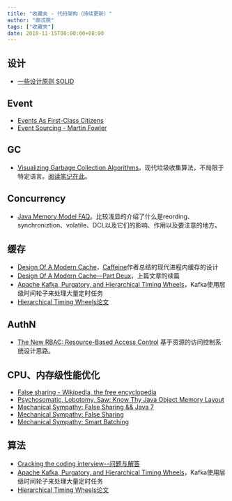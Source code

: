 ```yaml
---
title: "收藏夹 - 代码架构（持续更新）"
author: "颇忒脱"
tags: ["收藏夹"]
date: 2018-11-15T00:00:00+08:00
---
```


<!--more-->

## 设计

* [一些设计原则 SOLID](https://segmentfault.com/a/1190000005981914)

## Event

* [Events As First-Class Citizens](https://hackernoon.com/events-as-first-class-citizens-8633e8479493)
* [Event Sourcing - Martin Fowler](https://martinfowler.com/eaaDev/EventSourcing.html)

## GC

* [Visualizing Garbage Collection Algorithms](https://spin.atomicobject.com/2014/09/03/visualizing-garbage-collection-algorithms/)，现代垃圾收集算法，不局限于特定语言。[阅读笔记在此](/post/article-review/visualizing-gc-algo/)。

## Concurrency

* [Java Memory Model FAQ](http://www.cs.umd.edu/~pugh/java/memoryModel/jsr-133-faq.html)。比较浅显的介绍了什么是reording、synchroniztion、volatile、DCL以及它们的影响、作用以及要注意的地方。

## 缓存

* [Design Of A Modern Cache](http://highscalability.com/blog/2016/1/25/design-of-a-modern-cache.html)，[Caffeine](https://github.com/ben-manes/caffeine)作者总结的现代进程内缓存的设计
* [Design Of A Modern Cache—Part Deux](http://highscalability.com/blog/2019/2/25/design-of-a-modern-cachepart-deux.html)，上篇文章的续篇
* [Apache Kafka, Purgatory, and Hierarchical Timing Wheels](https://www.confluent.io/blog/apache-kafka-purgatory-hierarchical-timing-wheels/)，Kafka使用层级时间轮子来处理大量定时任务
* [Hierarchical Timing Wheels论文](http://www.cs.columbia.edu/~nahum/w6998/papers/sosp87-timing-wheels.pdf)

## AuthN

* [The New RBAC: Resource-Based Access Control](https://stormpath.com/blog/new-rbac-resource-based-access-control)
基于资源的访问控制系统设计思路。

## CPU、内存级性能优化

* [False sharing - Wikipedia, the free encyclopedia](https://en.wikipedia.org/wiki/False_sharing)
* [Psychosomatic, Lobotomy, Saw: Know Thy Java Object Memory Layout](http://psy-lob-saw.blogspot.jp/2013/05/know-thy-java-object-memory-layout.html)
* [Mechanical Sympathy: False Sharing && Java 7](http://mechanical-sympathy.blogspot.jp/2011/08/false-sharing-java-7.html)
* [Mechanical Sympathy: False Sharing](http://mechanical-sympathy.blogspot.jp/2011/07/false-sharing.html)
* [Mechanical Sympathy: Smart Batching](http://mechanical-sympathy.blogspot.jp/2011/10/smart-batching.html)

## 算法

* [Cracking the coding interview--问题与解答](http://hawstein.com/2013/03/14/ctci-solutions-contents/)
* [Apache Kafka, Purgatory, and Hierarchical Timing Wheels](https://www.confluent.io/blog/apache-kafka-purgatory-hierarchical-timing-wheels/)，Kafka使用层级时间轮子来处理大量定时任务
* [Hierarchical Timing Wheels论文](http://www.cs.columbia.edu/~nahum/w6998/papers/sosp87-timing-wheels.pdf)